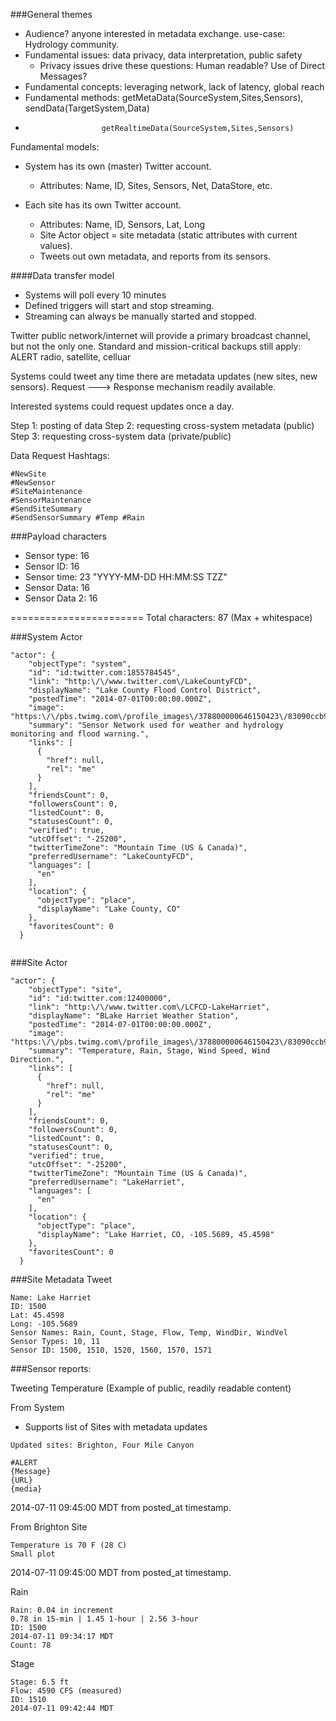 
###General themes

+ Audience? anyone interested in metadata exchange. use-case: Hydrology community.
+ Fundamental issues: data privacy, data interpretation, public safety
     + Privacy issues drive these questions: Human readable?  Use of Direct Messages?
+ Fundamental concepts: leveraging network, lack of latency, global reach
+ Fundamental methods: getMetaData(SourceSystem,Sites,Sensors), sendData(TargetSystem,Data)
+                      getRealtimeData(SourceSystem,Sites,Sensors)



Fundamental models:

* System has its own (master) Twitter account.
     * Attributes: Name, ID, Sites, Sensors, Net, DataStore, etc.


* Each site has its own Twitter account.
     * Attributes: Name, ID, Sensors, Lat, Long
     * Site Actor object = site metadata (static attributes with current values).
     * Tweets out own metadata, and reports from its sensors.

####Data transfer model
* Systems will poll every 10 minutes
* Defined triggers will start and stop streaming.
* Streaming can always be manually started and stopped.

Twitter public network/internet will provide a primary broadcast channel, but not the only one.
Standard and mission-critical backups still apply: ALERT radio, satellite, celluar

Systems could tweet any time there are metadata updates (new sites, new sensors).
Request ---> Response mechanism readily available.

Interested systems could request updates once a day.

Step 1: posting of data
Step 2: requesting cross-system metadata (public)
Step 3: requesting cross-system data (private/public)



Data Request Hashtags:
```
#NewSite
#NewSensor
#SiteMaintenance
#SensorMaintenance
#SendSiteSummary
#SendSensorSummary #Temp #Rain
```

###Payload characters

+ Sensor type: 16
+ Sensor ID: 16
+ Sensor time: 23    "YYYY-MM-DD HH:MM:SS TZZ"
+ Sensor Data: 16
+ Sensor Data 2: 16

=======================
Total characters: 87 (Max + whitespace)



###System Actor


```
"actor": {
    "objectType": "system",
    "id": "id:twitter.com:1855784545",
    "link": "http:\/\/www.twitter.com\/LakeCountyFCD",
    "displayName": "Lake County Flood Control District",
    "postedTime": "2014-07-01T00:00:00.000Z",
    "image": "https:\/\/pbs.twimg.com\/profile_images\/378800000646150423\/83090ccb95a60def923c674e7bd002a0_normal.jpeg",
    "summary": "Sensor Network used for weather and hydrology monitoring and flood warning.",
    "links": [
      {
        "href": null,
        "rel": "me"
      }
    ],
    "friendsCount": 0,
    "followersCount": 0,
    "listedCount": 0,
    "statusesCount": 0,
    "verified": true,
    "utcOffset": "-25200",
    "twitterTimeZone": "Mountain Time (US & Canada)",
    "preferredUsername": "LakeCountyFCD",
    "languages": [
      "en"
    ],
    "location": {
      "objectType": "place",
      "displayName": "Lake County, CO"
    },
    "favoritesCount": 0
  }
  
```
 
###Site Actor


```
"actor": {
    "objectType": "site",
    "id": "id:twitter.com:12400000",
    "link": "http:\/\/www.twitter.com\/LCFCD-LakeHarriet",
    "displayName": "BLake Harriet Weather Station",
    "postedTime": "2014-07-01T00:00:00.000Z",
    "image": "https:\/\/pbs.twimg.com\/profile_images\/378800000646150423\/83090ccb95a60def923c674e7bd002a0_normal.jpeg",
    "summary": "Temperature, Rain, Stage, Wind Speed, Wind Direction.",
    "links": [
      {
        "href": null,
        "rel": "me"
      }
    ],
    "friendsCount": 0,
    "followersCount": 0,
    "listedCount": 0,
    "statusesCount": 0,
    "verified": true,
    "utcOffset": "-25200",
    "twitterTimeZone": "Mountain Time (US & Canada)",
    "preferredUsername": "LakeHarriet",
    "languages": [
      "en"
    ],
    "location": {
      "objectType": "place",
      "displayName": "Lake Harriet, CO, -105.5689, 45.4598"
    },
    "favoritesCount": 0
  }
```



###Site Metadata Tweet

```
Name: Lake Harriet
ID: 1500
Lat: 45.4598
Long: -105.5689
Sensor Names: Rain, Count, Stage, Flow, Temp, WindDir, WindVel
Sensor Types: 10, 11
Sensor ID: 1500, 1510, 1520, 1560, 1570, 1571
```

###Sensor reports:


Tweeting Temperature (Example of public, readily readable content)

From System
* Supports list of Sites with metadata updates
```
Updated sites: Brighton, Four Mile Canyon

```

```
#ALERT
{Message}
{URL}
{media}

```

2014-07-11 09:45:00 MDT from posted_at timestamp.


From Brighton Site
```
Temperature is 70 F (28 C)  
Small plot 

```
2014-07-11 09:45:00 MDT from posted_at timestamp.



Rain 
```
Rain: 0.04 in increment 
0.78 in 15-min | 1.45 1-hour | 2.56 3-hour
ID: 1500
2014-07-11 09:34:17 MDT
Count: 78
```

Stage
```
Stage: 6.5 ft
Flow: 4590 CFS (measured)
ID: 1510
2014-07-11 09:42:44 MDT
```








